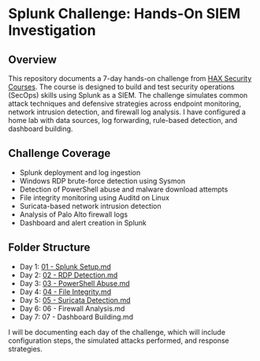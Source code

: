 # Splunk Challenge: Hands-On SIEM Investigation

## Overview

This repository documents a 7-day hands-on challenge from [HAX Security Courses](https://learn.haxsecurity.com/). The course is designed to build and test security operations (SecOps) skills using Splunk as a SIEM. The challenge simulates common attack techniques and defensive strategies across endpoint monitoring, network intrusion detection, and firewall log analysis. I have configured a home lab with data sources, log forwarding, rule-based detection, and dashboard building.

## Challenge Coverage

- Splunk deployment and log ingestion
- Windows RDP brute-force detection using Sysmon
- Detection of PowerShell abuse and malware download attempts
- File integrity monitoring using Auditd on Linux
- Suricata-based network intrusion detection
- Analysis of Palo Alto firewall logs
- Dashboard and alert creation in Splunk

## Folder Structure


- Day 1: [01 - Splunk Setup.md](https://github.com/shbelay/SplunkChallenge/blob/main/01%20-%20Splunk%20Setup.md)
- Day 2: [02 - RDP Detection.md](https://github.com/shbelay/SplunkChallenge/blob/main/02%20-%20RDP%20Detection.md)
- Day 3: [03 - PowerShell Abuse.md](https://github.com/shbelay/SplunkChallenge/blob/main/03%20-%20PowerShell%20Abuse.md)
- Day 4: [04 - File Integrity.md](https://github.com/shbelay/SplunkChallenge/blob/main/04%20-%20File%20Integrity.md)
- Day 5: [05 - Suricata Detection.md](https://github.com/shbelay/SplunkChallenge/blob/main/05%20-%20Suricata%20Detection.md)
- Day 6: 06 - Firewall Analysis.md
- Day 7: 07 - Dashboard Building.md


I will be documenting each day of the challenge, which will include configuration steps, the simulated attacks performed, and response strategies.
